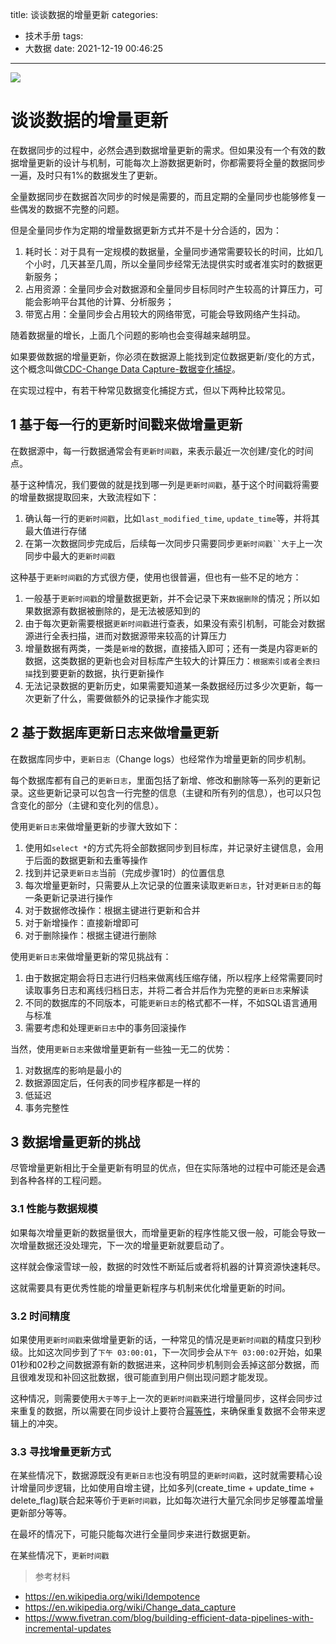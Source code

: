 title: 谈谈数据的增量更新
categories:
- 技术手册
tags:
- 大数据
date: 2021-12-19 00:46:25
---

![](https://nginx.mostintelligentape.com/blogimg/202205/incremental_updates/main.png)

# 谈谈数据的增量更新

在数据同步的过程中，必然会遇到数据增量更新的需求。但如果没有一个有效的数据增量更新的设计与机制，可能每次上游数据更新时，你都需要将全量的数据同步一遍，及时只有1%的数据发生了更新。

全量数据同步在数据首次同步的时候是需要的，而且定期的全量同步也能够修复一些偶发的数据不完整的问题。

但是全量同步作为定期的增量数据更新方式并不是十分合适的，因为：

1. 耗时长：对于具有一定规模的数据量，全量同步通常需要较长的时间，比如几个小时，几天甚至几周，所以全量同步经常无法提供实时或者准实时的数据更新服务；
2. 占用资源：全量同步会对数据源和全量同步目标同时产生较高的计算压力，可能会影响平台其他的计算、分析服务；
3. 带宽占用：全量同步会占用较大的网络带宽，可能会导致网络产生抖动。

随着数据量的增长，上面几个问题的影响也会变得越来越明显。

如果要做数据的增量更新，你必须在数据源上能找到定位数据更新/变化的方式，这个概念叫做[CDC-Change Data Capture-数据变化捕捉](https://en.wikipedia.org/wiki/Change_data_capture)。

在实现过程中，有若干种常见数据变化捕捉方式，但以下两种比较常见。

## 1 基于每一行的更新时间戳来做增量更新

在数据源中，每一行数据通常会有`更新时间戳`，来表示最近一次创建/变化的时间点。

基于这种情况，我们要做的就是找到哪一列是`更新时间戳`，基于这个时间戳将需要的增量数据提取回来，大致流程如下：

1. 确认每一行的`更新时间戳`，比如`last_modified_time`, `update_time`等，并将其最大值进行存储
2. 在第一次数据同步完成后，后续每一次同步只需要同步`更新时间戳``大于`上一次同步中最大的`更新时间戳`

这种基于`更新时间戳`的方式很方便，使用也很普遍，但也有一些不足的地方：

1. 一般基于`更新时间戳`的增量数据更新，并不会记录下来`数据删除`的情况；所以如果数据源有数据被删除的，是无法被感知到的
2. 由于每次更新需要根据`更新时间戳`进行查表，如果没有索引机制，可能会对数据源进行全表扫描，进而对数据源带来较高的计算压力
3. 增量数据有两类，一类是`新增`的数据，直接插入即可；还有一类是内容`更新`的数据，这类数据的更新也会对目标库产生较大的计算压力：`根据索引或者全表扫描`找到要更新的数据，执行更新操作
4. 无法记录数据的更新历史，如果需要知道某一条数据经历过多少次更新，每一次更新了什么，需要做额外的记录操作才能实现

## 2 基于数据库更新日志来做增量更新

在数据库同步中，`更新日志`（Change logs）也经常作为增量更新的同步机制。

每个数据库都有自己的`更新日志`，里面包括了新增、修改和删除等一系列的更新记录。这些更新记录可以包含一行完整的信息（主键和所有列的信息），也可以只包含变化的部分（主键和变化列的信息）。

使用`更新日志`来做增量更新的步骤大致如下：

1. 使用如`select *`的方式先将全部数据同步到目标库，并记录好主键信息，会用于后面的数据更新和去重等操作
2. 找到并记录`更新日志`当前（完成步骤1时）的位置信息
3. 每次增量更新时，只需要从上次记录的位置来读取`更新日志`，针对`更新日志`的每一条更新记录进行操作
4. 对于数据修改操作：根据主键进行更新和合并
5. 对于新增操作：直接新增即可
6. 对于删除操作：根据主键进行删除

使用`更新日志`来做增量更新的常见挑战有：

1. 由于数据定期会将日志进行归档来做离线压缩存储，所以程序上经常需要同时读取事务日志和离线归档日志，并将二者合并后作为完整的`更新日志`来解读
2. 不同的数据库的不同版本，可能`更新日志`的格式都不一样，不如SQL语言通用与标准
3. 需要考虑和处理`更新日志`中的事务回滚操作

当然，使用`更新日志`来做增量更新有一些独一无二的优势：

1. 对数据库的影响是最小的
2. 数据源固定后，任何表的同步程序都是一样的
3. 低延迟
4. 事务完整性

## 3 数据增量更新的挑战

尽管增量更新相比于全量更新有明显的优点，但在实际落地的过程中可能还是会遇到各种各样的工程问题。

### 3.1 性能与数据规模

如果每次增量更新的数据量很大，而增量更新的程序性能又很一般，可能会导致一次增量数据还没处理完，下一次的增量更新就要启动了。

这样就会像滚雪球一般，数据的时效性不断延后或者将机器的计算资源快速耗尽。

这就需要具有更优秀性能的增量更新程序与机制来优化增量更新的时间。

### 3.2 时间精度

如果使用`更新时间戳`来做增量更新的话，一种常见的情况是`更新时间戳`的精度只到秒级。比如这次同步到了`下午 03:00:01`，下一次同步会从`下午 03:00:02`开始，如果01秒和02秒之间数据源有新的数据进来，这种同步机制则会丢掉这部分数据，而且很难发现和补回这批数据，很可能直到用户侧出现问题才能发现。

这种情况，则需要使用`大于等于`上一次的`更新时间戳`来进行增量同步，这样会同步过来重复的数据，所以需要在同步设计上要符合[幂等性](https://en.wikipedia.org/wiki/Idempotence)，来确保重复数据不会带来逻辑上的冲突。

### 3.3 寻找增量更新方式

在某些情况下，数据源既没有`更新日志`也没有明显的`更新时间戳`，这时就需要精心设计增量同步逻辑，比如使用自增主键，比如多列(create_time + update_time + delete_flag)联合起来等价于`更新时间戳`，比如每次进行大量冗余同步足够覆盖增量更新部分等等。

在最坏的情况下，可能只能每次进行全量同步来进行数据更新。

在某些情况下，`更新时间戳`

> 参考材料
- https://en.wikipedia.org/wiki/Idempotence
- https://en.wikipedia.org/wiki/Change_data_capture
- https://www.fivetran.com/blog/building-efficient-data-pipelines-with-incremental-updates

